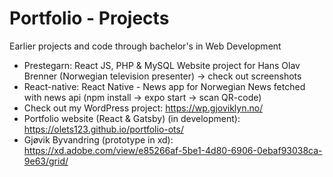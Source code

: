 # Portfolio - Projects
Earlier projects and code through bachelor's in Web Development

- Prestegarn: React JS, PHP & MySQL Website project for Hans Olav Brenner (Norwegian television presenter) -> check out screenshots 
- React-native: React Native - News app for Norwegian News fetched with news api (npm install -> expo start -> scan QR-code)
- Check out my WordPress project: https://wp.gjoviklyn.no/
- Portfolio website (React & Gatsby) (in development): https://olets123.github.io/portfolio-ots/ 
- Gjøvik Byvandring (prototype in xd): https://xd.adobe.com/view/e85266af-5be1-4d80-6906-0ebaf93038ca-9e63/grid/

